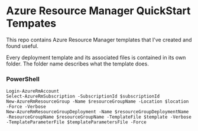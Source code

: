 # Azure Resource Manager QuickStart Tempates

This repo contains Azure Resource Manager templates that I've created and found useful.

Every deployment template and its associated files is contained in its own folder. The folder name describes what the template does.

### PowerShell
```
Login-AzureRmAccount
Select-AzureRmSubscription -SubscriptionId $subscriptionId
New-AzureRmResourceGroup -Name $resourceGroupName -Location $location -Force -Verbose
New-AzureRmResourceGroupDeployment -Name $resourceGroupDeploymentName -ResourceGroupName $resourceGroupName -TemplateFile $template -Verbose -TemplateParameterFile $templateParametersFile -Force
```